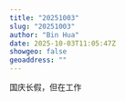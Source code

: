 ```yaml
---
title: "20251003"
slug: "20251003"
author: "Bin Hua"
date: 2025-10-03T11:05:47Z
showgeo: false
geoaddress: ""
---
```


国庆长假，但在工作